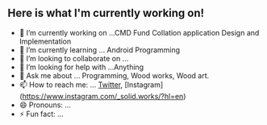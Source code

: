 ## Here is what I'm currently working on!

- 🔭 I’m currently working on ...CMD Fund Collation application Design and Implementation
- 🌱 I’m currently learning ... Android Programming
- 👯 I’m looking to collaborate on ...
- 🤔 I’m looking for help with ...Anything
- 💬 Ask me about ... Programming, Wood works, Wood art.
- 📫 How to reach me: ... [Twitter](https://twitter.com/solidwo07765499?s=09), [Instagram] (https://www.instagram.com/_solid.works/?hl=en)
- 😄 Pronouns: ...
- ⚡ Fun fact: ...

